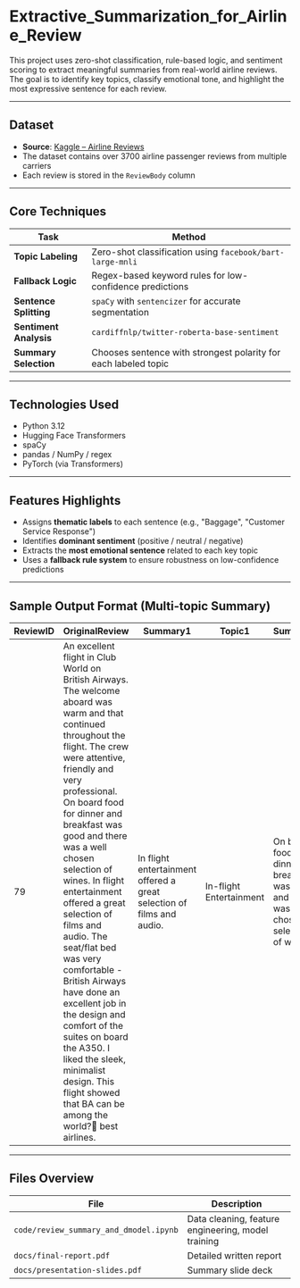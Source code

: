 # Extractive_Summarization_for_Airline_Review

This project uses zero-shot classification, rule-based logic, and sentiment scoring to extract meaningful summaries from real-world airline reviews. The goal is to identify key topics, classify emotional tone, and highlight the most expressive sentence for each review.

---

## Dataset

- **Source**: [Kaggle – Airline Reviews](https://www.kaggle.com/datasets/chaudharyanshul/airline-reviews)  
- The dataset contains over 3700 airline passenger reviews from multiple carriers
- Each review is stored in the `ReviewBody` column

---

## Core Techniques

| Task | Method |
|------|--------|
| **Topic Labeling** | Zero-shot classification using `facebook/bart-large-mnli` |
| **Fallback Logic** | Regex-based keyword rules for low-confidence predictions |
| **Sentence Splitting** | `spaCy` with `sentencizer` for accurate segmentation |
| **Sentiment Analysis** | `cardiffnlp/twitter-roberta-base-sentiment` |
| **Summary Selection** | Chooses sentence with strongest polarity for each labeled topic |

---

## Technologies Used

- Python 3.12
- Hugging Face Transformers
- spaCy
- pandas / NumPy / regex
- PyTorch (via Transformers)

---

## Features Highlights

- Assigns **thematic labels** to each sentence (e.g., "Baggage", "Customer Service Response")
- Identifies **dominant sentiment** (positive / neutral / negative)
- Extracts the **most emotional sentence** related to each key topic
- Uses a **fallback rule system** to ensure robustness on low-confidence predictions

---

## Sample Output Format (Multi-topic Summary)

| ReviewID | OriginalReview                     | Summary1               | Topic1 | Summary2               | Topic2 | MostEmotionalSentence               | EmotionTopic | EmotionScore |
|----------|------------------------------------|------------------------|--------|------------------------|--------|-------------------------------------|--------------|--------------|
| 79      | An excellent flight in Club World on British Airways. The welcome aboard was warm and that continued throughout the flight. The crew were attentive, friendly and very professional. On board food for dinner and breakfast was good and there was a well chosen selection of wines. In flight entertainment offered a great selection of films and audio. The seat/flat bed was very comfortable - British Airways have done an excellent job in the design and comfort of the suites on board the A350. I liked the sleek, minimalist design. This flight showed that BA can be among the world? best airlines. | In flight entertainment offered a great selection of films and audio. | In-flight Entertainment | On board food for dinner and breakfast was good and there was a well chosen selection of wines. | In-flight Food and Drinks | This flight showed that BA can be among the world? best airlines. | Overall Airline Experience | 0.97 |

---

## Files Overview

| File                                   | Description                                           |
|----------------------------------------|-------------------------------------------------------|
| `code/review_summary_and_dmodel.ipynb` | Data cleaning, feature engineering, model training    |
| `docs/final-report.pdf`                | Detailed written report                               |
| `docs/presentation-slides.pdf`         | Summary slide deck                                    |

